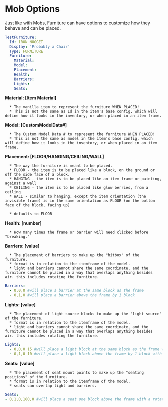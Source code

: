 Mob Options
===========

Just like with Mobs, Furniture can have options to customize how they behave and can be placed.

```yml
TestFurniture:
  Id: IRON_NUGGET
  Display: 'Probably a Chair'
  Type: FURNITURE
  Furniture:
    Material: 
    Model:
    Placement:
    Health:
    Barriers:
    Lights:
    Seats:
```

**Material: \[Item Material\]**

      * The vanilla item to represent the furniture WHEN PLACED!
      * This is not the same as Id in the item's base config, which will define how it looks in the inventory, or when placed in an item frame.

**Model: \[CustomModelData#\]**

      * The Custom Model Data # to represent the furniture WHEN PLACED!
      * This is not the same as model in the item's base config, which will define how it looks in the inventory, or when placed in an item frame.

**Placement: \[FLOOR/HANGING/CEILING/WALL\]**

      * The way the furniture is meant to be placed.
      * FLOOR - the item is to be placed like a block, on the ground or off the side face of a block.
      * HANGING - the item is to be placed like an item frame or painting, against a wall
      * CEILING - the item is to be placed like glow berries, from a ceiling
      * WALL - similar to hanging, except the item orientation (the invisible frame) is in the same orientation as FLOOR (on the bottom face of the block, facing up)

      * defaults to FLOOR

**Health: \[number\]**

      * How many times the frame or barrier will need clicked before "breaking."

**Barriers: \[value\]**

      * The placement of barriers to make up the "hitbox" of the furniture.
      * format is in relation to the itemframe of the model.
      * light and barriers cannot share the same coordinate, and the furniture cannot be placed in a way that overlaps anything besides air. this includes rotating the furniture.

```yml
Barriers:
  - 0,0,0 #will place a barrier at the same block as the frame
  - 0,1,0 #will place a barrier above the frame by 1 block

```

**Lights: \[value\]**

      * The placement of light source blocks to make up the "light source" of the furniture.
      * format is in relation to the itemframe of the model.
      * light and barriers cannot share the same coordinate, and the furniture cannot be placed in a way that overlaps anything besides air. this includes rotating the furniture.

```yml
Lights:
  - 0,0,0 15 #will place a light block at the same block as the frame with a light level of 15
  - 0,1,0 10 #will place a light block above the frame by 1 block with a light level of 10
```

**Seats: \[value\]**

      * The placement of seat mount points to make up the "seating positions" of the furniture.
      * format is in relation to the itemframe of the model.
      * seats can overlap light and barriers.

```yml
Seats:
- 0,1,0,180,0 #will place a seat one block above the frame with a rotation clip of 180 degrees
```